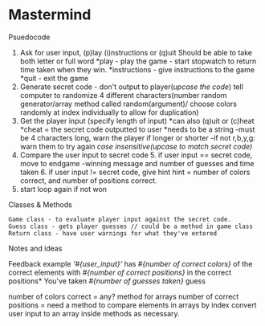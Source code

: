 # Mastermind

Psuedocode

  1. Ask for user input, (p)lay (i)nstructions or (q)uit
    Should be able to take both letter or full word
    *play - play the game - start stopwatch to return time taken when they win.
    *instructions - give instructions to the game
    *quit - exit the game
  2. Generate secret code - don't output to player(*upcase the code*)
      tell computer to randomize 4 different characters(number random generator/array method called random(argument)/ choose colors randomly at index individually to allow for duplication)
  3. Get the player input (specify length of input)
      *can also (q)uit or (c)heat
      *cheat = the secret code outputted to user
      *needs to be a string
        -must be 4 characters long, warn the player if longer or shorter
        -if not r,b,y,g: warn them to try again
      *case insensitive(upcase to match secret code)*
  4. Compare the user input to secret code
    5. if user input == secret code, move to endgame
      -winning message and number of guesses and time taken
    6. if user input != secret code, give hint
        hint = number of colors correct, and number of positions correct.
  7. start loop again if not won

  Classes & Methods

    Game class - to evaluate player input against the secret code.
    Guess class - gets player guesses // could be a method in game class
    Return class - have user warnings for what they've entered


Notes and ideas

  Feedback example
  *'#{user_input}'* has *#{number of correct colors}* of the correct elements with *#{number of correct positions}* in the correct positions*
  You've taken *#{number of guesses taken}* guess

  number of colors correct = any? method for arrays
  number of correct positions = need a method to compare elements in arrays by index
  convert user input to an array inside methods as necessary.
